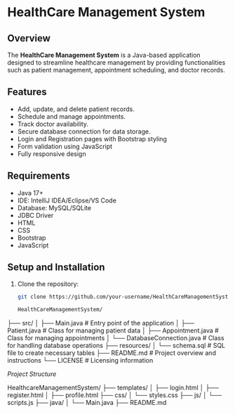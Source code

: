 # HealthCare Management System

## Overview
The **HealthCare Management System** is a Java-based application designed to streamline healthcare management by providing functionalities such as patient management, appointment scheduling, and doctor records.

## Features
- Add, update, and delete patient records.
- Schedule and manage appointments.
- Track doctor availability.
- Secure database connection for data storage.
- Login and Registration pages with Bootstrap styling
- Form validation using JavaScript
- Fully responsive design


## Requirements
- Java 17+
- IDE: IntelliJ IDEA/Eclipse/VS Code
- Database: MySQL/SQLite
- JDBC Driver
- HTML
- CSS
- Bootstrap
- JavaScript

## Setup and Installation
1. Clone the repository:
   ```bash
   git clone https://github.com/your-username/HealthCareManagementSystem.git

   HealthCareManagementSystem/
├── src/
│   ├── Main.java            # Entry point of the application
│   ├── Patient.java         # Class for managing patient data
│   ├── Appointment.java     # Class for managing appointments
│   └── DatabaseConnection.java # Class for handling database operations
├── resources/
│   └── schema.sql           # SQL file to create necessary tables
├── README.md                # Project overview and instructions
└── LICENSE                  # Licensing information


*Project Structure*

HealthcareManagementSystem/
├── templates/
│   ├── login.html
│   ├── register.html
│   ├── profile.html
├── css/
│   └── styles.css
├── js/
│   └── scripts.js
├── java/
│   └── Main.java
├── README.md


